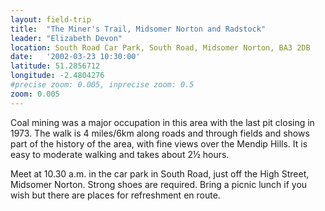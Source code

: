 ```yaml
---
layout: field-trip
title:  "The Miner's Trail, Midsomer Norton and Radstock"
leader: "Elizabeth Devon"
location: South Road Car Park, South Road, Midsomer Norton, BA3 2DB
date:   '2002-03-23 10:30:00'
latitude: 51.2856712
longitude: -2.4804276
#precise zoom: 0.005, inprecise zoom: 0.5
zoom: 0.005
---
```

Coal mining was a major occupation in this area with the last pit closing in 1973. The walk is 4 miles/6km along roads and through fields and shows part of the history of the area, with fine views over the Mendip Hills. It is easy to moderate walking and takes about 2½ hours.

Meet at 10.30 a.m. in the car park in South Road, just off the High Street, Midsomer Norton. Strong shoes are required. Bring a picnic lunch if you wish but there are places for refreshment en route.